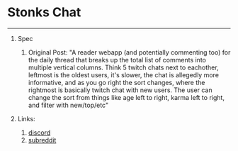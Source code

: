 # Stonks Chat
---

1. Spec
   1. Original Post: "A reader webapp (and potentially commenting too) for the daily thread that breaks up the total list of comments into multiple vertical columns. Think 5 twitch chats next to eachother, leftmost is the oldest users, it's slower, the chat is allegedly more informative, and as you go right the sort changes, where the rightmost is basically twitch chat with new users. The user can change the sort from things like age left to right, karma left to right, and filter with new/top/etc"

2. Links:
   1. [discord](https://discord.gg/gXcqsepVm6)
   2. [subreddit](https://reddit.com/r/wallstreetbets)
